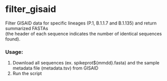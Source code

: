 # filter_gisaid
Filter GISAID data for specific lineages (P.1, B.1.1.7 and B.1.135) and return summarized FASTAs  
(the header of each sequence indicates the number of identical sequences found).

### Usage:  

1) Download all sequences (ex. spikeprot${mmdd}.fasta) and the sample metadata file (metadata.tsv) from GISAID
2) Run the script

